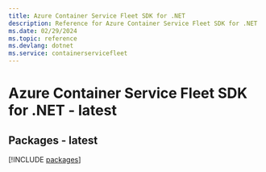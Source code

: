 ```yaml
---
title: Azure Container Service Fleet SDK for .NET
description: Reference for Azure Container Service Fleet SDK for .NET
ms.date: 02/29/2024
ms.topic: reference
ms.devlang: dotnet
ms.service: containerservicefleet
---
```

# Azure Container Service Fleet SDK for .NET - latest
## Packages - latest
[!INCLUDE [packages](container-service-fleet-index.md)]